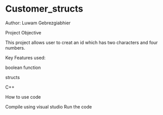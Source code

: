 # Customer_structs


Author: Luwam Gebrezgiabhier

Project Objective

This project allows user to creat an id which has two characters and four numbers.

Key Features used:

boolean function

structs

C++

How to use code

Compile using visual studio Run the code
